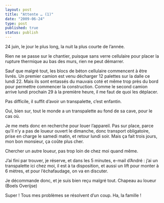 ```yaml
---
layout: post
title: "Attente … (1)"
date: "2009-06-24"
type: post
published: true
status: publish
---
```


24 juin, le jour le plus long, la nuit la plus courte de l’année.

Rien ne se passe sur le chantier, puisque sans verre cellulaire pour placer la rupture thermique au bas des murs, rien ne peut démarrer.

Sauf que malgré tout, les blocs de béton cellulaire commencent à être livrés. Un premier camion est venu décharger 12 palettes sur la dalle ce lundi 22. Mais ils sont entassés du mauvais coté et même trop près du bord pour permettre commencer la construction. Comme le second camion arrive lundi prochain 29 à la première heure, il me faut de quoi les déplacer.

Pas difficile, il suffit d’avoir un transpalette, c’est enfantin.

Oui, bien sur, tout le monde a un transpalette au fond de sa cave, pour le cas où.

Je me mets donc en recherche pour louer l’appareil. Pas sur place, parce qu’il n’y a pas de loueur ouvert le dimanche, donc transport obligatoire, prise en charge le samedi matin, et retour lundi soir. Mais ça fait trois jours, mon bon monsieur, ça coûte plus cher.

Chercher un autre loueur, pas trop loin de chez moi quand même.

J’ai fini par trouver, je réserve, et dans les 5 minutes, e-mail d’André : j’ai un transpalette ici chez moi, il est à ta disposition, et aussi un lift pour monter à 6 mètres, et pour l’échafaudage, on va en discuter.

Je décommande donc, et je suis bien reçu malgré tout. Chapeau au loueur (Boels Overijse)

Super ! Tous mes problèmes se résolvent d’un coup. Ha, la famille !

